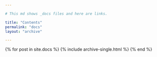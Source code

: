 ```yaml
---

# This md shows _docs files and here are links. 

title: "Contents"
permalink: "docs"
layout: "archive"

---
```


{% for post in site.docs %} {% include archive-single.html %} {% end %}